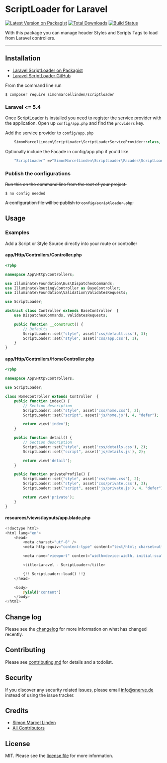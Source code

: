 # ScriptLoader for Laravel

[![Latest Version on Packagist][ico-version]][link-packagist]
[![Total Downloads][ico-downloads]][link-downloads]
[![Build Status][ico-travis]][link-travis]

With this package you can manage header Styles and Scripts Tags to load from Laravel controllers.

----------

## Installation

- [Laravel ScriptLoader on Packagist](https://packagist.org/packages/simonmarcellinden/scriptloader)
- [Laravel ScriptLoader GitHub](https://github.com/SimonMarcelLinden/ScriptLoader)

From the command line run

```
$ composer require simonmarcellinden/scriptloader
```

### Laravel <= 5.4
Once ScriptLoader is installed you need to register the service provider with the application. 
Open up `config/app.php` and find the `providers` key.

Add the service provider to `config/app.php`

```php
    SimonMarcelLinden\ScriptLoader\ScriptLoaderServiceProvider::class,
```
Optionally include the Facade in config/app.php if you'd like.

```php
    "ScriptLoader" =>"SimonMarcelLinden\ScriptLoader\Facades\ScriptLoader::class,
```

### Publish the configurations

~~Run this on the command line from the root of your project:~~

```
$ no config needed
```

~~A configuration file will be publish to `config/scriptloader.php`.~~

## Usage 
### Examples


Add a Script or Style Source directly into your route or controller

#### app/Http/Controllers/Controller.php

```php
<?php 

namespace App\Http\Controllers;

use Illuminate\Foundation\Bus\DispatchesCommands;
use Illuminate\Routing\Controller as BaseController;
use Illuminate\Foundation\Validation\ValidatesRequests;

use ScriptLoader;

abstract class Controller extends BaseController  {
    use DispatchesCommands, ValidatesRequests;

    public function __construct() {
        // Defaults
        ScriptLoader::set("style", asset('css/default.css'), 3);
        ScriptLoader::set("style", asset('css/app.css'), 1);
    }
}
```

#### app/Http/Controllers/HomeController.php

```php
<?php 

namespace App\Http\Controllers;

use ScriptLoader;

class HomeController extends Controller  {
    public function index() {
        // Section description
        ScriptLoader::set("style", asset('css/home.css'), 2);
        ScriptLoader::set("script", asset('js/home.js'), 4, "defer");

        return view('index');
    }

    public function detail() {
        // Section description
        ScriptLoader::set("style", asset('css/details.css'), 2);
        ScriptLoader::set("script", asset('js/details.js'), 2);

        return view('detail');
    }

    public function privateProfile() {
        ScriptLoader::set("style", asset('css/home.css'), 2);
        ScriptLoader::set("style", asset('css/private.css'), 3);
        ScriptLoader::set("script", asset('js/private.js'), 4, "defer");

        return view('private');
    }
}
```

#### resources/views/layouts/app.blade.php

```php
<!doctype html>
<html lang="en">
    <head>
        <meta charset="utf-8" />
        <meta http-equiv="content-type" content="text/html; charset=utf-8">

        <meta name="viewport" content="width=device-width, initial-scale=1.0">

        <title>Laravel - ScriptLoader</title>

        {!! ScriptLoader::load() !!}
    </head>

    <body>
        @yield('content')
    </body>
</html>
```

## Change log

Please see the [changelog](changelog.md) for more information on what has changed recently.

## Contributing

Please see [contributing.md](contributing.md) for details and a todolist.

## Security

If you discover any security related issues, please email info@snerve.de instead of using the issue tracker.

## Credits

- [Simon Marcel Linden][link-author]
- [All Contributors][link-contributors]

## License

MIT. Please see the [license file](license.md) for more information.

[ico-version]: https://img.shields.io/packagist/v/simonmarcellinden/scriptloader.svg?style=flat-square
[ico-downloads]: https://img.shields.io/packagist/dt/simonmarcellinden/scriptloader.svg?style=flat-square
[ico-travis]: https://img.shields.io/travis/simonmarcellinden/scriptloader/master.svg?style=flat-square

[link-packagist]: https://packagist.org/packages/simonmarcellinden/scriptloader
[link-downloads]: https://packagist.org/packages/simonmarcellinden/scriptloader
[link-travis]: https://travis-ci.org/simonmarcellinden/scriptloader
[link-author]: https://github.com/simonmarcellinden
[link-contributors]: ../../contributors
